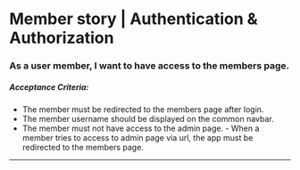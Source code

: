 # Member story | Authentication & Authorization

### As a user member, I want to have access to the members page.

##### Acceptance Criteria:

- The member must be redirected to the members page after login.
- The member username should be displayed on the common navbar.
- The member must not have access to the admin page. - When a member tries to
  access to admin page via url, the app must be redirected to the members page.

---

